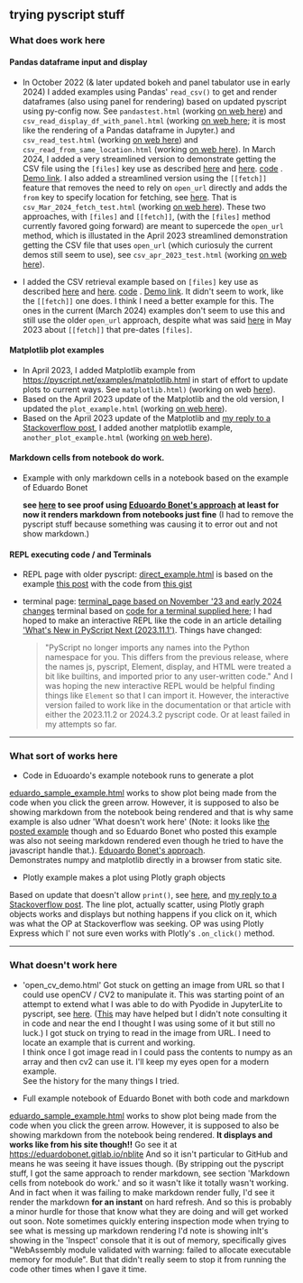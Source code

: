 ## trying pyscript stuff


### What does work here

#### Pandas dataframe input and display

- In October 2022 (& later updated bokeh and panel tabulator use in early 2024) I added examples using Pandas' `read_csv()` to get and render dataframes (also using panel for rendering) based on updated pyscript using py-config now. See `pandastest.html` (working [on web here](https://fomightez.github.io/pyscript_test/pandastest.html)) and `csv_read_display_df_with_panel.html`  (working [on web here](https://fomightez.github.io/pyscript_test/csv_read_display_df_with_panel.html); it is most like the rendering of a Pandas dataframe in Jupyter.) and `csv_read_test.html`  (working [on web here](https://fomightez.github.io/pyscript_test/csv_read_test.html)) and `csv_read_from_same_location.html` (working [on web here](https://fomightez.github.io/pyscript_test/csv_read_from_same_location.html)). In March 2024, I added a very streamlined version to demonstrate getting the CSV file using the `[files]` key use as described [here](https://stackoverflow.com/a/78049663/8508004) and [here](https://jeff.glass/post/whats-new-pyscript-2023-11-1/#config). [code](https://github.com/fomightez/pyscript_test/blob/main/csv_Mar_2024_files_key_test.html) . [Demo link](https://fomightez.github.io/pyscript_test/csv_Mar_2024_files_key_test.html). I also added a streamlined version using the `[[fetch]]` feature that removes the need to rely on `open_url` directly and adds the `from` key to specify location for fetching, see [here](https://stackoverflow.com/a/76148659/8508004). That is `csv_Mar_2024_fetch_test.html` (working [on web here](https://fomightez.github.io/pyscript_test/csv_Mar_2024_fetch_test.html)). These two approaches, with `[files]` and `[[fetch]]`, (with the `[files]` method currently favored going forward) are meant to supercede the `open_url` method, which is illustated in the April 2023 streamlined demonstration getting the CSV file that uses `open_url` (which curiosuly the current demos still seem to use), see  `csv_apr_2023_test.html` (working [on web here](https://fomightez.github.io/pyscript_test/csv_apr_2023_test.html)).


- I added the CSV retrieval example based on `[files]` key use as described [here](https://stackoverflow.com/a/78049663/8508004) and [here](https://jeff.glass/post/whats-new-pyscript-2023-11-1/#config). [code](https://github.com/fomightez/pyscript_test/blob/main/csv_Mar_2024_files_key_test.html) . [Demo link](https://fomightez.github.io/pyscript_test/csv_Mar_2024_files_key_test.html). It didn't seem to work, like the `[[fetch]]` one does. I think I need a better example for this. The ones in the current (March 2024) examples don't seem to use this and still use the older `open_url` approach, despite what was said [here](https://stackoverflow.com/a/76148659/8508004) in May 2023 about `[[fetch]]` that pre-dates `[files]`.

#### Matplotlib plot examples

- In April 2023, I added Matplotlib example from https://pyscript.net/examples/matplotlib.html in start of effort to update plots to current ways. See `matplotlib.html)` (working on web [here](https://fomightez.github.io/pyscript_test/matplotlib.html)).
- Based on the April 2023 update of the Matplotlib and the old version, I updated the `plot_example.html` (working [on web here](https://fomightez.github.io/pyscript_test/plot_example.html)).
- Based on the April 2023 update of the Matplotlib and [my reply to a Stackoverflow post](https://stackoverflow.com/a/76016831/8508004), I added another matplotlib example, `another_plot_example.html` (working [on web here](https://fomightez.github.io/pyscript_test/another_plot_example.html)).


#### Markdown cells from notebook do work.

- Example with only markdown cells in a notebook based on the example of Eduardo Bonet

  **see [here](https://fomightez.github.io/pyscript_test/test_md_render.html) to see proof using [Eduoardo Bonet's approach](https://twitter.com/EduardoBonet/status/1521841937233465345) at least for now it renders markdown from notebooks just fine** (I had to remove the pyscript stuff because something was causing it to error out and not show markdown.)
  
  
#### REPL executing code / and Terminals

- REPL page with older pyscript: [direct_example.html](https://fomightez.github.io/pyscript_test/direct_example.html) is based on the example [this post](https://twitter.com/ericmjl/status/1520865845978746880) with the code from [this gist](https://gist.github.com/ericmjl/0e46f3810b7bac281ddc419176944483templates)

- terminal page: [terminal_page based on November '23 and early 2024 changes](https://fomightez.github.io/pyscript_test/REPL_march_2024.html)  terminal based on [code for a terminal supplied here](https://github.com/JeffersGlass/pyscript/tree/84f197b657a6fae5573b1b8b11b2dad1a05f5531); I had hoped to make an interactive REPL like the code in an article detailing ['What's New in PyScript Next (2023.11.1')](https://jeff.glass/post/whats-new-pyscript-2023-11-1/). Things have changed:
    > "PyScript no longer imports any names into the Python namespace for you. This differs from the previous release, where the names js, pyscript, Element, display, and HTML were treated a bit like builtins, and imported prior to any user-written code."
    And I was hoping the new interactive REPL would be helpful finding things like `Element` so that I can import it. However, the interactive version failed to work like in the documentation or that article with either the 2023.11.2 or 2024.3.2 pyscript code. Or at least failed in my attempts so far.


----------

### What sort of works here

- Code in Eduoardo's example notebook runs to generate a plot

[eduardo_sample_example.html](https://fomightez.github.io/pyscript_test/eduardo_sample_example.html) works to show plot being made from the code when you click the green arrow. However, it is supposed to also be showing markdown from the notebook being rendered and that is why same example is also udner 'What doesn't work here' (Note: it looks like [the posted example](https://twitter.com/ericmjl/status/1520865845978746880) though and so Eduardo Bonet who posted this example was also not seeing markdown rendered even though he tried to have the javascript handle that.). 
[Eduoardo Bonet's approach](https://twitter.com/EduardoBonet/status/1521841937233465345).  
Demonstrates numpy and matplotlib directly in a browser from static site.

- Plotly example makes a plot using Plotly graph objects

Based on update that doesn't allow `print()`, see [here](https://docs.pyscript.net/latest/reference/API/display.html), and [my reply to a Stackoverflow post](https://stackoverflow.com/q/76187420/8508004). The line plot, actually scatter, using Plotly graph objects works and displays but nothing happens if you click on it, which was what the OP at Stackoverflow was seeking. OP was using Plotly Express which I' not sure even works with Plotly's `.on_click()` method. 

-------------------------
### What doesn't work here



- 'open_cv_demo.html' Got stuck on getting an image from URL so that I could use openCV / CV2 to manipulate it. This was starting point of an attempt to extend what I was able to do with Pyodide in JupyterLite to pyscript, see [here](https://stackoverflow.com/questions/74533570/pyscript-modulenotfounderror-no-module-named-cv2#comment131573724_74533570). ([This](https://jeff.glass/post/pyscript-image-upload/) may have helped but I didn't note consulting it in code and near the end I thought I was using some of it but still no luck.)
I got stuck on trying to read in the image from URL. I need to locate an example that is current and working.  
I think once I got image read in I could pass the contents to numpy as an array and then cv2 can use it. I'll keep my eyes open for a modern example.  
See the history for the many things I tried.

- Full example notebook of Eduardo Bonet with both code and markdown

[eduardo_sample_example.html](https://fomightez.github.io/pyscript_test/eduardo_sample_example.html) works to show plot being made from the code when you click the green arrow. However, it is supposed to also be showing markdown from the notebook being rendered. **It displays and works like from his site though!!** Go see it at https://eduardobonet.gitlab.io/nblite And so it isn't particular to GitHub and means he was seeing it have issues though. (By stripping out the pyscript stuff, I got the same approach to render markdown, see section 'Markdown cells from notebook do work.' and so it wasn't like it totally wasn't working. And in fact when it was failing to make markdown render fully, I'd see it render the markdown **for an instant** on hard refresh. And so this is probably a minor hurdle for those that know what they are doing and will get worked out soon. Note sometimes quickly entering inspection mode when trying to see what is messing up markdown rendering I'd note is showing inIt's showing in the 'Inspect' console that it is out of memory, specifically gives "WebAssembly module validated with warning: failed to allocate executable memory for module". But that didn't really seem to stop it from running the code other times when I gave it time.

